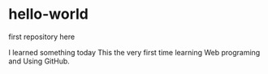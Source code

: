 hello-world
===========

first repository here

I learned something today
This the very first time learning Web programing and Using GitHub.
